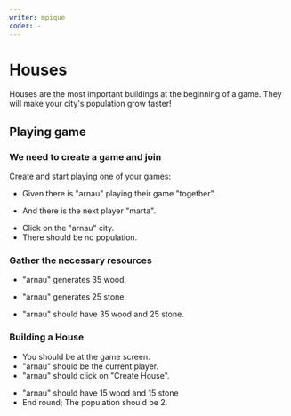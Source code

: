 ```yaml
---
writer: mpique
coder: -
---
```

# Houses

Houses are the most important buildings at the beginning of a game. They will make your city's population grow faster!

## Playing game

### We need to create a game and join

Create and start playing one of your games:

* Given there is "arnau" playing their game "together".
 <!-- SNAPSHOT status=200 -->  
* And there is the next player "marta".
 <!-- SNAPSHOT status=200 -->
* Click on the "arnau" city.
* There should be no population.

### Gather the necessary resources

* "arnau" generates 35 wood.
<!-- SNAPSHOT status=200 -->
* "arnau" generates 25 stone.
 <!-- SNAPSHOT status=200 -->
* "arnau" should have 35 wood and 25 stone.

### Building a House

* You should be at the game screen.
* "arnau" should be the current player.
* "arnau" should click on "Create House".
 <!-- SNAPSHOT status=200 -->
* "arnau" should have 15 wood and 15 stone
* End round; The population should be 2.
